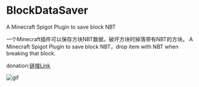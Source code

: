 # BlockDataSaver
A Minecraft Spigot Plugin to save block NBT

一个Minecraft插件可以保存方块NBT数据，破坏方块时掉落带有NBT的方块。
A Minecraft Spigot Plugin to save block NBT，drop item with NBT when breaking that block.

donation:[链接Link](https://afdian.com/item/7a172d0e6f5011efb0e752540025c377)

![gif](https://github.com/lonlf/BlockDataSaver/blob/main/blockdatasaver.gif)
